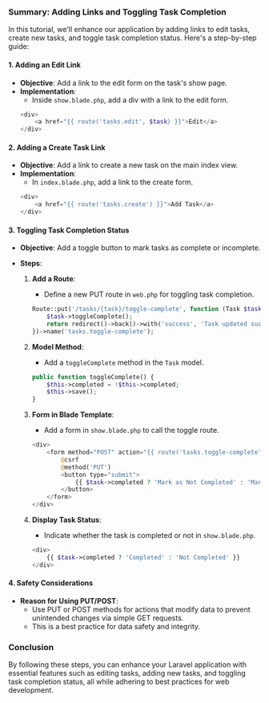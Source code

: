 ### Summary: Adding Links and Toggling Task Completion

In this tutorial, we'll enhance our application by adding links to edit tasks, create new tasks, and toggle task completion status. Here's a step-by-step guide:

#### 1. Adding an Edit Link

-   **Objective**: Add a link to the edit form on the task's show page.
-   **Implementation**:
    -   Inside `show.blade.php`, add a div with a link to the edit form.
    ```php
    <div>
        <a href="{{ route('tasks.edit', $task) }}">Edit</a>
    </div>
    ```

#### 2. Adding a Create Task Link

-   **Objective**: Add a link to create a new task on the main index view.
-   **Implementation**:
    -   In `index.blade.php`, add a link to the create form.
    ```php
    <div>
        <a href="{{ route('tasks.create') }}">Add Task</a>
    </div>
    ```

#### 3. Toggling Task Completion Status

-   **Objective**: Add a toggle button to mark tasks as complete or incomplete.
-   **Steps**:

    1. **Add a Route**:

        - Define a new PUT route in `web.php` for toggling task completion.

        ```php
        Route::put('/tasks/{task}/toggle-complete', function (Task $task) {
            $task->toggleComplete();
            return redirect()->back()->with('success', 'Task updated successfully.');
        })->name('tasks.toggle-complete');
        ```

    2. **Model Method**:

        - Add a `toggleComplete` method in the `Task` model.

        ```php
        public function toggleComplete() {
            $this->completed = !$this->completed;
            $this->save();
        }
        ```

    3. **Form in Blade Template**:

        - Add a form in `show.blade.php` to call the toggle route.

        ```php
        <div>
            <form method="POST" action="{{ route('tasks.toggle-complete', $task) }}">
                @csrf
                @method('PUT')
                <button type="submit">
                    {{ $task->completed ? 'Mark as Not Completed' : 'Mark as Completed' }}
                </button>
            </form>
        </div>
        ```

    4. **Display Task Status**:
        - Indicate whether the task is completed or not in `show.blade.php`.
        ```php
        <div>
            {{ $task->completed ? 'Completed' : 'Not Completed' }}
        </div>
        ```

#### 4. Safety Considerations

-   **Reason for Using PUT/POST**:
    -   Use PUT or POST methods for actions that modify data to prevent unintended changes via simple GET requests.
    -   This is a best practice for data safety and integrity.

### Conclusion

By following these steps, you can enhance your Laravel application with essential features such as editing tasks, adding new tasks, and toggling task completion status, all while adhering to best practices for web development.
